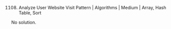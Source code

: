 1108. Analyze User Website Visit Pattern | Algorithms | Medium | Array, Hash Table, Sort

No solution.
